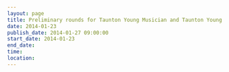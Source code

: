 ```yaml
---
layout: page
title: Preliminary rounds for Taunton Young Musician and Taunton Young Singer
date: 2014-01-23
publish_date: 2014-01-27 09:00:00
start_date: 2014-01-23
end_date: 
time: 
location: 
---
```


